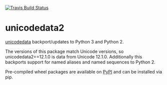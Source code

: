 [![Travis Build Status](https://travis-ci.org/mikekap/unicodedata2.svg?branch=master)](https://travis-ci.org/mikekap/unicodedata2)

unicodedata2
============

[unicodedata] backport/updates to Python 3 and Python 2.

The versions of this package match Unicode versions, so unicodedata2==12.1.0 is data from Unicode 12.1.0.
Additionally this backports support for named aliases and named sequences to Python 2.

Pre-compiled wheel packages are available on [PyPI] and can be installed via pip.

[unicodedata]: https://docs.python.org/3/library/unicodedata.html
[PyPI]: https://pypi.org/project/unicodedata2/
